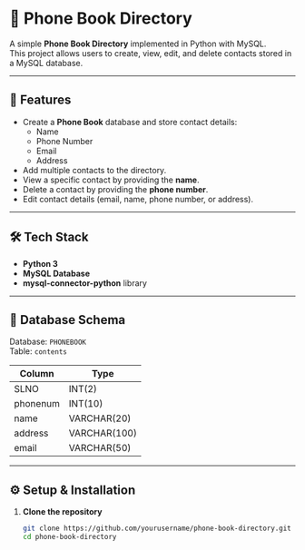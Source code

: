 # 📒 Phone Book Directory

A simple **Phone Book Directory** implemented in Python with MySQL.  
This project allows users to create, view, edit, and delete contacts stored in a MySQL database.

---

## 🚀 Features
- Create a **Phone Book** database and store contact details:
  - Name
  - Phone Number
  - Email
  - Address
- Add multiple contacts to the directory.
- View a specific contact by providing the **name**.
- Delete a contact by providing the **phone number**.
- Edit contact details (email, name, phone number, or address).

---

## 🛠️ Tech Stack
- **Python 3**
- **MySQL Database**
- **mysql-connector-python** library

---

## 📂 Database Schema
Database: `PHONEBOOK`  
Table: `contents`

| Column   | Type          |
|----------|--------------|
| SLNO     | INT(2)       |
| phonenum | INT(10)      |
| name     | VARCHAR(20)  |
| address  | VARCHAR(100) |
| email    | VARCHAR(50)  |

---

## ⚙️ Setup & Installation

1. **Clone the repository**
   ```bash
   git clone https://github.com/yourusername/phone-book-directory.git
   cd phone-book-directory
